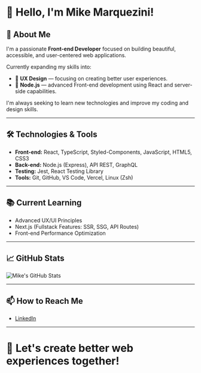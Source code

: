 
# 👋 Hello, I'm Mike Marquezini!

## 🚀 About Me
I'm a passionate **Front-end Developer** focused on building beautiful, accessible, and user-centered web applications.

Currently expanding my skills into:
- 🧩 **UX Design** — focusing on creating better user experiences.
- 🚀 **Node.js** — advanced Front-end development using React and server-side capabilities.

I'm always seeking to learn new technologies and improve my coding and design skills.

---

## 🛠️ Technologies & Tools
- **Front-end:** React,  TypeScript, Styled-Components, JavaScript, HTML5, CSS3
- **Back-end:** Node.js (Express), API REST, GraphQL
- **Testing:** Jest, React Testing Library
- **Tools:** Git, GitHub, VS Code, Vercel, Linux (Zsh)

---

## 📚 Current Learning
- Advanced UX/UI Principles
- Next.js (Fullstack Features: SSR, SSG, API Routes)
- Front-end Performance Optimization

---

## 📈 GitHub Stats
![Mike's GitHub Stats](https://github-readme-stats.vercel.app/api?username=MIKEMARQUEZINI&show_icons=true&theme=radical)

---

## 📫 How to Reach Me
- [LinkedIn](https://www.linkedin.com/in/marquezini-mike/)
---

# 🚀 Let's create better web experiences together!
